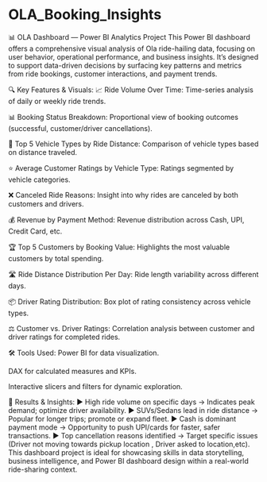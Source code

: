 # OLA_Booking_Insights
📊 OLA Dashboard — Power BI Analytics Project
This Power BI dashboard offers a comprehensive visual analysis of Ola ride-hailing data, focusing on user behavior, operational performance, and business insights. It’s designed to support data-driven decisions by surfacing key patterns and metrics from ride bookings, customer interactions, and payment trends.

🔍 Key Features & Visuals:
📈 Ride Volume Over Time: Time-series analysis of daily or weekly ride trends.

📊 Booking Status Breakdown: Proportional view of booking outcomes (successful, customer/driver cancellations).

🚗 Top 5 Vehicle Types by Ride Distance: Comparison of vehicle types based on distance traveled.

⭐ Average Customer Ratings by Vehicle Type: Ratings segmented by vehicle categories.

❌ Canceled Ride Reasons: Insight into why rides are canceled by both customers and drivers.

💰 Revenue by Payment Method: Revenue distribution across Cash, UPI, Credit Card, etc.

🏆 Top 5 Customers by Booking Value: Highlights the most valuable customers by total spending.

🛣️ Ride Distance Distribution Per Day: Ride length variability across different days.

📦 Driver Rating Distribution: Box plot of rating consistency across vehicle types.

⚖️ Customer vs. Driver Ratings: Correlation analysis between customer and driver ratings for completed rides.


🛠️ Tools Used:
Power BI for data visualization.

DAX for calculated measures and KPIs.

Interactive slicers and filters for dynamic exploration.

📌 Results & Insights:
▶️ High ride volume on specific days → Indicates peak demand; optimize driver availability.
▶️ SUVs/Sedans lead in ride distance → Popular for longer trips; promote or expand fleet.
▶️ Cash is dominant payment mode → Opportunity to push UPI/cards for faster, safer transactions.
▶️ Top cancellation reasons identified → Target specific issues (Driver not moving towards pickup location , Driver asked to location,etc).
This dashboard project is ideal for showcasing skills in data storytelling, business intelligence, and Power BI dashboard design within a real-world ride-sharing context.
